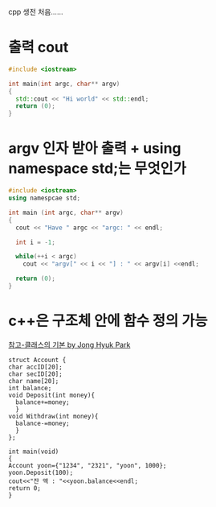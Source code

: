 cpp 생전 처음......

# 출력 cout 

```C++
#include <iostream>

int main(int argc, char** argv)
{
  std::cout << "Hi world" << std::endl;
  return (0);
}
```

# argv 인자 받아 출력 + using namespace std;는 무엇인가

```C++
#include <iostream>
using namespcae std;

int main (int argc, char** argv)
{
  cout << "Have " argc << "argc: " << endl;

  int i = -1;

  while(++i < argc)
    cout << "argv[" << i << "] : " << argv[i] <<endl;

  return (0);
}
```
# c++은 구조체 안에 함수 정의 가능
[참고-클래스의 기본 by Jong Hyuk Park](http://www.parkjonghyuk.net/lecture/program2/chap03.pdf)

~~~
struct Account {
char accID[20];
char secID[20];
char name[20];
int balance;
void Deposit(int money){
  balance+=money;
  }
void Withdraw(int money){
  balance-=money;
  }
};

int main(void)
{
Account yoon={"1234", "2321", "yoon", 1000};
yoon.Deposit(100);
cout<<"잔 액 : "<<yoon.balance<<endl;
return 0;
}
~~~
